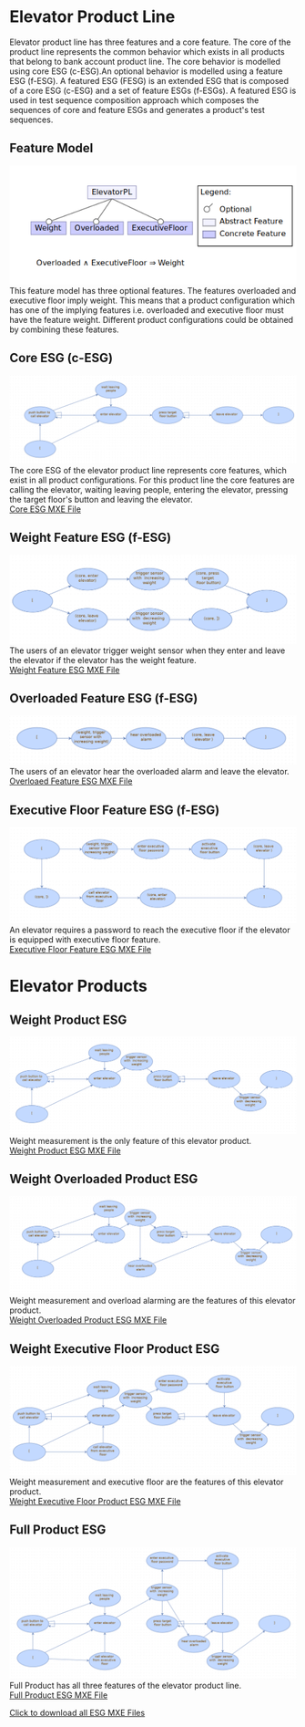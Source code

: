 # Elevator Product Line

Elevator product line has three features and a core feature. The core of the product line represents the common behavior which exists in all products that belong to bank account product line. The core behavior is modelled using core ESG (c-ESG).An optional behavior is modelled using a feature ESG (f-ESG). A featured ESG (FESG) is an extended ESG that is composed of a core ESG (c-ESG) and a set of feature ESGs (f-ESGs). A featured ESG is used in test sequence composition approach which composes the sequences of core and feature ESGs and generates a product's test sequences.

## Feature Model
![Feature Model](https://github.com/esg4aspl/SPL-FESG-Examples/blob/master/Elevator/ElevatorModelImages/ElevatorPL_FeatureModel.png)\
This feature model has three optional features. The features overloaded and executive floor imply weight. This means that a product configuration which has one of the implying features i.e. overloaded and executive floor must have the feature weight. Different product configurations could be obtained by combining these features. 

## Core ESG (c-ESG)
 ![core](https://github.com/esg4aspl/SPL-FESG-Examples/blob/master/Elevator/ElevatorModelImages/core.png)
 The core ESG of the elevator product line represents core features, which exist in all product configurations. For this product line the core features are calling the elevator, waiting leaving people, entering the elevator, pressing the target floor's button and leaving the elevator.\
 [Core ESG MXE File](https://github.com/esg4aspl/SPL-FESG-Examples/blob/master/Elevator/ElevatorModels/core.mxe)
 
  ## Weight Feature ESG (f-ESG)
 ![weight](https://github.com/esg4aspl/SPL-FESG-Examples/blob/master/Elevator/ElevatorModelImages/weight.png)
The users of an elevator trigger weight sensor when they enter and leave the elevator if the elevator has the weight feature. \
 [Weight Feature ESG MXE File](https://github.com/esg4aspl/SPL-FESG-Examples/blob/master/Elevator/ElevatorModels/weight.mxe)
 
   ## Overloaded Feature ESG (f-ESG)
 ![overloaded](https://github.com/esg4aspl/SPL-FESG-Examples/blob/master/Elevator/ElevatorModelImages/overloaded.png)
The users of an elevator hear the overloaded alarm and leave the elevator.\
 [Overloaed Feature ESG MXE File](https://github.com/esg4aspl/SPL-FESG-Examples/blob/master/Elevator/ElevatorModels/overloaded.mxe)
 
   ## Executive Floor Feature ESG (f-ESG)
 ![executiveFloor](https://github.com/esg4aspl/SPL-FESG-Examples/blob/master/Elevator/ElevatorModelImages/executivefloor.png)
An elevator requires a password to reach the executive floor if the elevator is equipped with executive floor feature.\
 [Executive Floor Feature ESG MXE File](https://github.com/esg4aspl/SPL-FESG-Examples/blob/master/Elevator/ElevatorModels/executiveFloor.mxe)
 
 # Elevator Products
 
 ##  Weight Product ESG
![productWeight](https://github.com/esg4aspl/SPL-FESG-Examples/blob/master/Elevator/ElevatorModelImages/elevatorProduct_weight.png)
Weight measurement is the only feature of this elevator product.\
[Weight Product ESG MXE File](https://github.com/esg4aspl/SPL-FESG-Examples/blob/master/Elevator/ElevatorModels/elevatorProduct_weight.mxe)

 ## Weight Overloaded Product ESG
![weightOverloaded](https://github.com/esg4aspl/SPL-FESG-Examples/blob/master/Elevator/ElevatorModelImages/elevatorProduct_weightOverloaded.png)
Weight measurement and overload alarming are the features of this elevator product.\
[Weight Overloaded Product ESG MXE File](https://github.com/esg4aspl/SPL-FESG-Examples/blob/master/Elevator/ElevatorModels/elevatorProduct_weightOverloaded.mxe)

 ## Weight Executive Floor Product ESG
![weightExecutiveFloor](https://github.com/esg4aspl/SPL-FESG-Examples/blob/master/Elevator/ElevatorModelImages/elevatorProduct_weightExecutiveFloor.png)
Weight measurement and executive floor are the features of this elevator product.\
[Weight Executive Floor Product ESG MXE File](https://github.com/esg4aspl/SPL-FESG-Examples/blob/master/Elevator/ElevatorModels/elevatorProduct_weightExecutiveFloor.mxe)

 ## Full Product ESG
![fullProduct](https://github.com/esg4aspl/SPL-FESG-Examples/blob/master/Elevator/ElevatorModelImages/elevatorProduct_fullProduct.png)
Full Product has all three features of the elevator product line.\
[Full Product ESG MXE File](https://github.com/esg4aspl/SPL-FESG-Examples/blob/master/Elevator/ElevatorModels/elevatorProduct_fullProduct.mxe)

[Click to download all ESG MXE Files](https://github.com/esg4aspl/SPL-FESG-Examples/blob/master/Elevator/ElevatorModels/ElevatorAllModels.zip)

